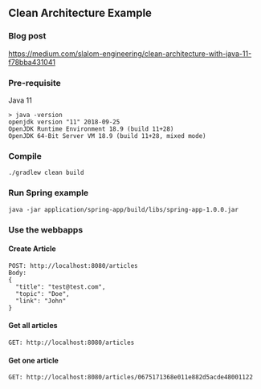 ## Clean Architecture Example

### Blog post

https://medium.com/slalom-engineering/clean-architecture-with-java-11-f78bba431041

### Pre-requisite

Java 11

```
> java -version
openjdk version "11" 2018-09-25
OpenJDK Runtime Environment 18.9 (build 11+28)
OpenJDK 64-Bit Server VM 18.9 (build 11+28, mixed mode)
```

### Compile

`./gradlew clean build`

### Run Spring example

`java -jar application/spring-app/build/libs/spring-app-1.0.0.jar`

### Use the webbapps

#### Create Article
```
POST: http://localhost:8080/articles
Body:
{
  "title": "test@test.com",
  "topic": "Doe",  
  "link": "John"
}
```

#### Get all articles
```
GET: http://localhost:8080/articles
```

#### Get one article
```
GET: http://localhost:8080/articles/0675171368e011e882d5acde48001122
```


